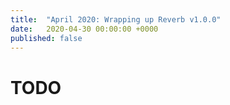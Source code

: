 ```yaml
---
title:  "April 2020: Wrapping up Reverb v1.0.0"
date:   2020-04-30 00:00:00 +0000
published: false
---
```

# TODO